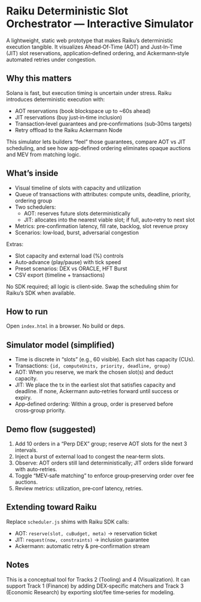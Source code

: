 # Raiku Deterministic Slot Orchestrator — Interactive Simulator

A lightweight, static web prototype that makes Raiku’s deterministic execution tangible. It visualizes Ahead‑Of‑Time (AOT) and Just‑In‑Time (JIT) slot reservations, application‑defined ordering, and Ackermann‑style automated retries under congestion.

## Why this matters

Solana is fast, but execution timing is uncertain under stress. Raiku introduces deterministic execution with:
- AOT reservations (book blockspace up to ~60s ahead)
- JIT reservations (buy just‑in‑time inclusion)
- Transaction‑level guarantees and pre‑confirmations (sub‑30ms targets)
- Retry offload to the Raiku Ackermann Node

This simulator lets builders “feel” those guarantees, compare AOT vs JIT scheduling, and see how app‑defined ordering eliminates opaque auctions and MEV from matching logic.

## What’s inside

- Visual timeline of slots with capacity and utilization
- Queue of transactions with attributes: compute units, deadline, priority, ordering group
- Two schedulers:
  - AOT: reserves future slots deterministically
  - JIT: allocates into the nearest viable slot; if full, auto‑retry to next slot
- Metrics: pre‑confirmation latency, fill rate, backlog, slot revenue proxy
- Scenarios: low‑load, burst, adversarial congestion

Extras:
- Slot capacity and external load (%) controls
- Auto‑advance (play/pause) with tick speed
- Preset scenarios: DEX vs ORACLE, HFT Burst
- CSV export (timeline + transactions)

No SDK required; all logic is client‑side. Swap the scheduling shim for Raiku’s SDK when available.

## How to run

Open `index.html` in a browser. No build or deps.

## Simulator model (simplified)

- Time is discrete in “slots” (e.g., 60 visible). Each slot has capacity (CUs).
- Transactions: `{id, computeUnits, priority, deadline, group}`
- AOT: When you reserve, we mark the chosen slot(s) and deduct capacity.
- JIT: We place the tx in the earliest slot that satisfies capacity and deadline. If none, Ackermann auto‑retries forward until success or expiry.
- App‑defined ordering: Within a group, order is preserved before cross‑group priority.

## Demo flow (suggested)

1. Add 10 orders in a “Perp DEX” group; reserve AOT slots for the next 3 intervals.
2. Inject a burst of external load to congest the near‑term slots.
3. Observe: AOT orders still land deterministically; JIT orders slide forward with auto‑retries.
4. Toggle “MEV‑safe matching” to enforce group‑preserving order over fee auctions.
5. Review metrics: utilization, pre‑conf latency, retries.

## Extending toward Raiku

Replace `scheduler.js` shims with Raiku SDK calls:
- AOT: `reserve(slot, cuBudget, meta)` → reservation ticket
- JIT: `request(now, constraints)` → inclusion guarantee
- Ackermann: automatic retry & pre‑confirmation stream

## Notes

This is a conceptual tool for Tracks 2 (Tooling) and 4 (Visualization). It can support Track 1 (Finance) by adding DEX‑specific matchers and Track 3 (Economic Research) by exporting slot/fee time‑series for modeling.
